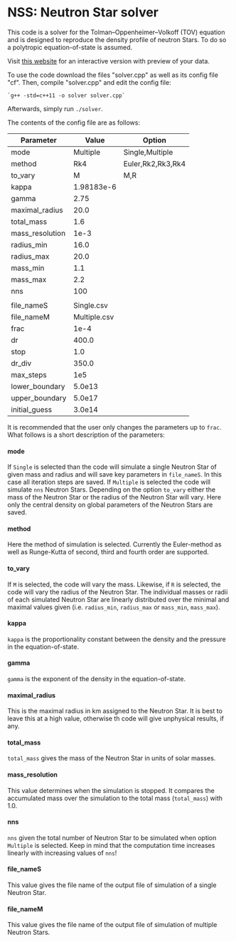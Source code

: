 # NSS: Neutron Star solver

This code is a solver for the Tolman–Oppenheimer–Volkoff (TOV) equation and is designed to reproduce the density profile of neutron Stars. To do so a polytropic equation-of-state is assumed.

Visit [this website](http://caad-group.ddnss.de/neutronstar/) for an interactive version with preview of your data.

To use the code download the files "solver.cpp" as well as its config file "cf".
Then, compile "solver.cpp" and edit the config file:
```shell
`g++ -std=c++11 -o solver solver.cpp`
```
Afterwards, simply run `./solver`.

The contents of the config file are as follows:

| Parameter       | Value        | Option
| --------------- | ------------ | --------
|mode             |Multiple      | Single,Multiple
|method           |Rk4           | Euler,Rk2,Rk3,Rk4
|to_vary          |M             | M,R
|kappa            |1.98183e-6    | 
|gamma            |2.75          | 
|maximal_radius   |20.0          | 
|total_mass       |1.6           | 
|mass_resolution  |1e-3          | 
|radius_min       |16.0          | 
|radius_max       |20.0          | 
|mass_min         |1.1           | 
|mass_max         |2.2           | 
|nns              |100           | 
|                 |              |
|file_nameS       |Single.csv    |
|file_nameM       |Multiple.csv  |
|frac             |1e-4          |
|dr               |400.0         |
|stop             |1.0           |
|dr_div           |350.0         |
|max_steps        |1e5           |
|lower_boundary   |5.0e13        |
|upper_boundary   |5.0e17        |
|initial_guess    |3.0e14        |

It is recommended that the user only changes the parameters up to `frac`.
What follows is a short description of the parameters:

#### mode
If `Single` is selected than the code will simulate a single Neutron Star of given mass and radius and will save key parameters in `file_nameS`.
In this case all iteration steps are saved.
If `Multiple` is selected the code will simulate `nns` Neutron Stars. Depending on the option `to_vary` either the mass of the Neutron Star or the radius of the Neutron Star will vary.
Here only the central density on global parameters of the Neutron Stars are saved.

#### method
Here the method of simulation is selected. Currently the Euler-method as well as Runge-Kutta of second, third and fourth order are supported.

#### to_vary
If `M` is selected, the code will vary the mass. Likewise, if `R` is selected, the code will vary the radius of the Neutron Star.
The individual masses or radii of each simulated Neutron Star are linearly distributed over the minimal and maximal values given (i.e. `radius_min`, `radius_max` or `mass_min`, `mass_max`).

#### kappa
`kappa` is the proportionality constant between the density and the pressure in the equation-of-state.

#### gamma
`gamma` is the exponent of the density in the equation-of-state.

#### maximal_radius
This is the maximal radius in km assigned to the Neutron Star. It is best to leave this at a high value, otherwise th code will give unphysical results, if any.

#### total_mass
`total_mass` gives the mass of the Neutron Star in units of solar masses.

#### mass_resolution
This value determines when the simulation is stopped.
It compares the accumulated mass over the simulation to the total mass (`total_mass`) with 1.0.

#### nns
`nns` given the total number of Neutron Star to be simulated when option `Multiple` is selected.
Keep in mind that the computation time increases linearly with increasing values of `nns`!

#### file_nameS
This value gives the file name of the output file of simulation of a single Neutron Star.

#### file_nameM
This value gives the file name of the output file of simulation of multiple Neutron Stars.

